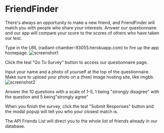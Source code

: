 # FriendFinder

There's always an opportunity to make a new friend, and FriendFinder will match you with people who share your interests. Answer our questionnaire and our app will compare your score to the scores of others who have taken our test.

Type in the URL (radiant-chamber-93055.herokuapp.com) to fire up the app homepage.
![screenshot1](https://user-images.githubusercontent.com/50120534/63812628-f0dd7280-c8f8-11e9-995f-3b933cef4491.png)

Click the teal "Go To Survey" button to access our questionnaire page.

Input your name and a photo of yourself at the top of the questionnaire.  Make sure to upload your photo on a (free) image hosting site, like imgbb.
![screenshot2](https://user-images.githubusercontent.com/50120534/63812753-59c4ea80-c8f9-11e9-8bea-1eabff8594dc.png)

Answer the 10 questions with a scale of 1-5, 1 being "strongly disagree" with the question and 5 being"strongly agree"



When you finish the survey, click the teal "Submit Responses" button and the modal popup will tell you who your closest match is.







The API Friends List will direct you to the whole list of friends already in our database.



